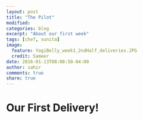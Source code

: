 ```yaml
---
layout: post
title: "The Pilot"
modified:
categories: blog
excerpt: "About our first week"
tags: [chef, sunita]
image:
  feature: YogiBelly_week1_2ndHalf_deliveries.JPG
  credit: Sameer
date: 2016-01-13T08:08:50-04:00
author: sahir
comments: true
share: true
---
```


# Our First Delivery!

